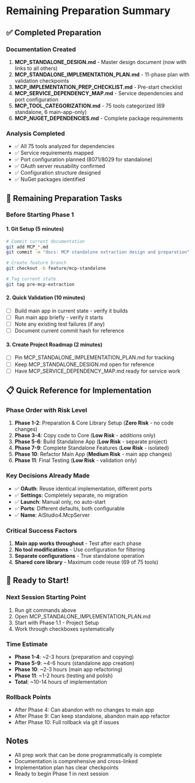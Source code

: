 # Remaining Preparation Summary

## ✅ Completed Preparation

### Documentation Created
1. **MCP_STANDALONE_DESIGN.md** - Master design document (now with links to all others)
2. **MCP_STANDALONE_IMPLEMENTATION_PLAN.md** - 11-phase plan with validation checkpoints
3. **MCP_IMPLEMENTATION_PREP_CHECKLIST.md** - Pre-start checklist
4. **MCP_SERVICE_DEPENDENCY_MAP.md** - Service dependencies and port configuration
5. **MCP_TOOL_CATEGORIZATION.md** - 75 tools categorized (69 standalone, 6 main-app-only)
6. **MCP_NUGET_DEPENDENCIES.md** - Complete package requirements

### Analysis Completed
- ✅ All 75 tools analyzed for dependencies
- ✅ Service requirements mapped
- ✅ Port configuration planned (8071/8029 for standalone)
- ✅ OAuth server reusability confirmed
- ✅ Configuration structure designed
- ✅ NuGet packages identified

## 🔄 Remaining Preparation Tasks

### Before Starting Phase 1

#### 1. Git Setup (5 minutes)
```bash
# Commit current documentation
git add MCP_*.md
git commit -m "docs: MCP standalone extraction design and preparation"

# Create feature branch
git checkout -b feature/mcp-standalone

# Tag current state
git tag pre-mcp-extraction
```

#### 2. Quick Validation (10 minutes)
- [ ] Build main app in current state - verify it builds
- [ ] Run main app briefly - verify it starts
- [ ] Note any existing test failures (if any)
- [ ] Document current commit hash for reference

#### 3. Create Project Roadmap (2 minutes)
- [ ] Pin MCP_STANDALONE_IMPLEMENTATION_PLAN.md for tracking
- [ ] Keep MCP_STANDALONE_DESIGN.md open for reference
- [ ] Have MCP_SERVICE_DEPENDENCY_MAP.md ready for service work

## 📋 Quick Reference for Implementation

### Phase Order with Risk Level
1. **Phase 1-2**: Preparation & Core Library Setup (**Zero Risk** - no code changes)
2. **Phase 3-4**: Copy code to Core (**Low Risk** - additions only)
3. **Phase 5-6**: Build Standalone App (**Low Risk** - separate project)
4. **Phase 7-9**: Complete Standalone Features (**Low Risk** - isolated)
5. **Phase 10**: Refactor Main App (**Medium Risk** - main app changes)
6. **Phase 11**: Final Testing (**Low Risk** - validation only)

### Key Decisions Already Made
- ✅ **OAuth**: Reuse identical implementation, different ports
- ✅ **Settings**: Completely separate, no migration
- ✅ **Launch**: Manual only, no auto-start
- ✅ **Ports**: Different defaults, both configurable
- ✅ **Name**: AiStudio4.McpServer

### Critical Success Factors
1. **Main app works throughout** - Test after each phase
2. **No tool modifications** - Use configuration for filtering
3. **Separate configurations** - True standalone operation
4. **Shared core library** - Maximum code reuse (69 of 75 tools)

## 🚀 Ready to Start!

### Next Session Starting Point
1. Run git commands above
2. Open MCP_STANDALONE_IMPLEMENTATION_PLAN.md
3. Start with Phase 1.1 - Project Setup
4. Work through checkboxes systematically

### Time Estimate
- **Phase 1-4**: ~2-3 hours (preparation and copying)
- **Phase 5-9**: ~4-6 hours (standalone app creation)
- **Phase 10**: ~2-3 hours (main app refactoring)
- **Phase 11**: ~1-2 hours (testing and polish)
- **Total**: ~10-14 hours of implementation

### Rollback Points
- After Phase 4: Can abandon with no changes to main app
- After Phase 9: Can keep standalone, abandon main app refactor
- After Phase 10: Full rollback via git if issues

## Notes
- All prep work that can be done programmatically is complete
- Documentation is comprehensive and cross-linked
- Implementation plan has clear checkpoints
- Ready to begin Phase 1 in next session